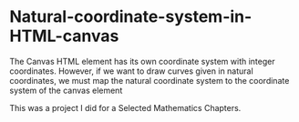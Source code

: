 # Natural-coordinate-system-in-HTML-canvas
 The Canvas HTML element has its own coordinate system with integer coordinates. However, if we want to draw curves given in natural coordinates, we must map the natural coordinate system to the coordinate system of the canvas element

This was a project I did for a Selected Mathematics Chapters.
